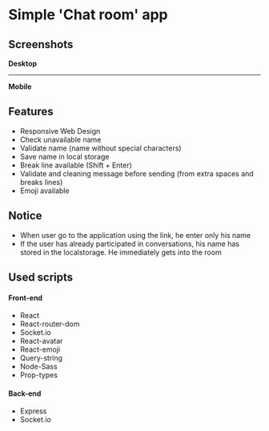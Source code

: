 # Simple 'Сhat room' app

## Screenshots

**Desktop**

____
**Mobile**


## Features

+ Responsive Web Design
+ Check unavailable name
+ Validate name (name without special characters)
+ Save name in local storage
+ Break line available (Shift + Enter)
+ Validate and cleaning message before sending (from extra spaces and breaks lines)
+ Emoji available

## Notice

+ When user go to the application using the link, he enter only his name
+ If the user has already participated in conversations, his name has stored in the localstorage. He immediately gets into the room

## Used scripts

#### Front-end
+ React
+ React-router-dom
+ Socket.io
+ React-avatar
+ React-emoji
+ Query-string
+ Node-Sass
+ Prop-types

#### Back-end
+ Express
+ Socket.io
